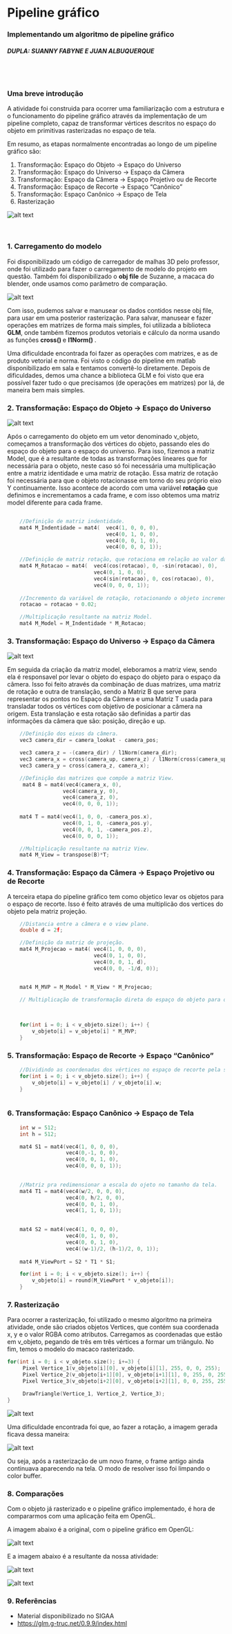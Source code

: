 # Pipeline gráfico

### Implementando um algoritmo de pipeline gráfico
##### DUPLA: SUANNY FABYNE E JUAN ALBUQUERQUE

<br><br>



### Uma breve introdução
 
  <p>A atividade foi construida para ocorrer uma familiarização com a estrutura e o funcionamento do
pipeline gráfico através da implementação de um pipeline completo, capaz de transformar vértices
descritos no espaço do objeto em primitivas rasterizadas no espaço de tela.</p>
  
Em resumo, as etapas normalmente encontradas ao longo de um pipeline gráfico são:

<ol>
  <li>Transformação: Espaço do Objeto → Espaço do Universo</li>
  <li>Transformação: Espaço do Universo → Espaço da Câmera</li>
  <li>Transformação: Espaço da Câmera → Espaço Projetivo ou de Recorte</li>
  <li>Transformação: Espaço de Recorte → Espaço “Canônico”</li>
  <li>Transformação: Espaço Canônico → Espaço de Tela</li>
  <li>Rasterização</b></li>
  
</ol>


![alt text](https://github.com/JuanAlbu/GraphicPipeline/blob/master/prints/pipeline.png) 

<br>

### 1. Carregamento do modelo

Foi disponibilizado um código de carregador de malhas 3D pelo professor, onde foi utilizado para fazer o carregamento de modelo do projeto em questão. Também foi disponibilizado o <b>obj file</b> de Suzanne, a macaca do blender, onde usamos como parâmetro de comparação.

![alt text](https://github.com/JuanAlbu/GraphicPipeline/blob/master/prints/monkey.jpg)

Com isso, pudemos salvar e manusear os dados contidos nesse obj file, para usar em uma posterior rasterização. Para salvar, manusear e fazer operações em matrizes de forma mais simples, foi utilizada a biblioteca <b>GLM</b>, onde também fizemos produtos vetoriais e cálculo da norma usando as funções <b> cross() </b> e <b> l1Norm() </b>.

Uma dificuldade encontrada foi fazer as operações com matrizes, e as de produto vetorial e norma. Foi visto o código do pipeline em matlab disponibilizado em sala e tentamos convertê-lo diretamente. Depois de dificuldades, demos uma chance a biblioteca GLM e foi visto que era possível fazer tudo o que precisamos (de operações em matrizes) por lá, de maneira bem mais simples.

### 2. Transformação: Espaço do Objeto → Espaço do Universo


![alt text](https://github.com/JuanAlbu/GraphicPipeline/blob/master/prints/space_world.png)


Após o carregamento do objeto em um vetor denominado v_objeto, começamos a transformação dos vértices do objeto, passando eles do espaço do objeto para o espaço do universo. Para isso, fizemos a matriz Model, que é a resultante de todas as transformações lineares que for necessária para o objeto, neste caso só foi necessária uma multiplicação entre a matriz identidade e uma matriz de rotação. Essa matriz de rotação foi necessária para que o objeto rotacionasse em torno do seu próprio eixo Y continuamente. Isso acontece de acordo com uma variável <b>rotação</b> que definimos e incrementamos a cada frame, e com isso obtemos uma matriz model diferente para cada frame. 

```c

    //Definição de matriz indentidade.
    mat4 M_Indentidade = mat4(  vec4(1, 0, 0, 0),
                                vec4(0, 1, 0, 0),
                                vec4(0, 0, 1, 0),
                                vec4(0, 0, 0, 1));

    //Definição de matriz rotação, que rotaciona em relação ao valor da variável rotação.
    mat4 M_Rotacao = mat4(  vec4(cos(rotacao), 0, -sin(rotacao), 0),
                            vec4(0, 1, 0, 0),
                            vec4(sin(rotacao), 0, cos(rotacao), 0),
                            vec4(0, 0, 0, 1));
    
    //Incremento da variável de rotação, rotacionando o objeto incrementando um valor pequeno, escolhido como 0.02;
    rotacao = rotacao + 0.02;

    //Multiplicação resultante na matriz Model.
    mat4 M_Model = M_Indentidade * M_Rotacao;

```

### 3. Transformação: Espaço do Universo → Espaço da Câmera

![alt text](https://github.com/JuanAlbu/GraphicPipeline/blob/master/prints/universo_camera.png)

Em seguida da criação da matriz model, eleboramos a matriz view, sendo ela é responsavel por levar o objeto do espaço do objeto para o espaço da câmera. Isso foi feito através da combinação de duas matrizes, uma matriz de rotação e outra de translação, sendo a Matriz B que serve para representar os pontos no Espaço da Câmera e uma Matriz T usada para transladar todos os vértices com objetivo de posicionar a câmera na origem. Esta translação e esta rotação são definidas a partir das informações da câmera que são: posição, direção e up.


```c
    //Definição dos eixos da câmera.
    vec3 camera_dir = camera_lookat - camera_pos;

    vec3 camera_z = -(camera_dir) / l1Norm(camera_dir);
    vec3 camera_x = cross(camera_up, camera_z) / l1Norm(cross(camera_up, camera_z));
    vec3 camera_y = cross(camera_z, camera_x);

    //Definição das matrizes que compõe a matriz View.
  	 mat4 B = mat4(vec4(camera_x, 0),
                  vec4(camera_y, 0),
                  vec4(camera_z, 0),
                  vec4(0, 0, 0, 1));
                  
    mat4 T = mat4(vec4(1, 0, 0, -camera_pos.x),
                  vec4(0, 1, 0, -camera_pos.y),
                  vec4(0, 0, 1, -camera_pos.z),
                  vec4(0, 0, 0, 1));

    //Multiplicação resultante na matriz View.
    mat4 M_View = transpose(B)*T;
```



### 4. Transformação: Espaço da Câmera → Espaço Projetivo ou de Recorte

A terceira etapa do pipeline gráfico tem como objetico levar os objetos para o espaço de recorte. Isso é feito através de uma multiplicão dos vertices do objeto pela matriz projeção.

```c
    //Distancia entre a câmera e o view plane.
    double d = 2f;

    //Definição da matriz de projeção.
    mat4 M_Projecao = mat4( vec4(1, 0, 0, 0),
                            vec4(0, 1, 0, 0),
                            vec4(0, 0, 1, d),
                            vec4(0, 0, -1/d, 0));


    mat4 M_MVP = M_Model * M_View * M_Projecao;
    
    // Multiplicação de transformação direta do espaço do objeto para o espaço de recorte
   
```


```c

    for(int i = 0; i < v_objeto.size(); i++) {
        v_objeto[i] = v_objeto[i] * M_MVP;
    }
```

### 5. Transformação: Espaço de Recorte → Espaço “Canônico”

```c
    //Dividindo as coordenadas dos vértices no espaço de recorte pela sua coordenada homogênea.
    for(int i = 0; i < v_objeto.size(); i++) {
        v_objeto[i] = v_objeto[i] / v_objeto[i].w;
    }
    
```


### 6. Transformação: Espaço Canônico → Espaço de Tela
```c
    int w = 512;
    int h = 512;

    mat4 S1 = mat4(vec4(1, 0, 0, 0),
                   vec4(0,-1, 0, 0),
                   vec4(0, 0, 1, 0),
                   vec4(0, 0, 0, 1));
    

    //Matriz pra redimensionar a escala do ojeto no tamanho da tela.
    mat4 T1 = mat4(vec4(w/2, 0, 0, 0),
                   vec4(0, h/2, 0, 0),
                   vec4(0, 0, 1, 0),
                   vec4(1, 1, 0, 1));
    

    mat4 S2 = mat4(vec4(1, 0, 0, 0),
                   vec4(0, 1, 0, 0),
                   vec4(0, 0, 1, 0),
                   vec4((w-1)/2, (h-1)/2, 0, 1));
    
    mat4 M_ViewPort = S2 * T1 * S1;

    for(int i = 0; i < v_objeto.size(); i++) {
        v_objeto[i] = round(M_ViewPort * v_objeto[i]);
    }
```

### 7. Rasterização

Para ocorrer a rasterização, foi utilizado o mesmo algoritmo na primeira atividade, onde são criados objetos Vertices, que contém sua coordenada x, y e o valor RGBA como atributos. Carregamos as coordenadas que estão em v_objeto, pegando de três em três vértices a formar um triângulo. No fim, temos o modelo do macaco rasterizado.

```c
for(int i = 0; i < v_objeto.size(); i+=3) {
     Pixel Vertice_1(v_objeto[i][0], v_objeto[i][1], 255, 0, 0, 255);
     Pixel Vertice_2(v_objeto[i+1][0], v_objeto[i+1][1], 0, 255, 0, 255);
     Pixel Vertice_3(v_objeto[i+2][0], v_objeto[i+2][1], 0, 0, 255, 255);

     DrawTriangle(Vertice_1, Vertice_2, Vertice_3);
}

```

 ![alt text](https://github.com/JuanAlbu/GraphicPipeline/blob/master/prints/rasterizaçao.png)

Uma dificuldade encontrada foi que, ao fazer a rotação, a imagem gerada ficava dessa maneira:

 ![alt text](https://github.com/JuanAlbu/GraphicPipeline/blob/master/prints/dificuldade.png)

Ou seja, após a rasterização de um novo frame, o frame antigo ainda continuava aparecendo na tela. O modo de resolver isso foi limpando o color buffer.

### 8. Comparações

 Com o objeto já rasterizado e o pipeline gráfico implementado, é hora de compararmos com uma aplicação feita em OpenGL.
 
 A imagem abaixo é a original, com o pipeline gráfico em OpenGL:
 
 ![alt text](https://github.com/JuanAlbu/GraphicPipeline/blob/master/prints/opengl.png)

E a imagem abaixo é a resultante da nossa atividade:

 ![alt text](https://github.com/JuanAlbu/GraphicPipeline/blob/master/prints/original.png)



 ![alt text](https://github.com/JuanAlbu/GraphicPipeline/blob/master/prints/monkey.gif)


 ### 9. Referências
 
  - Material disponibilizado no SIGAA
  - https://glm.g-truc.net/0.9.9/index.html
